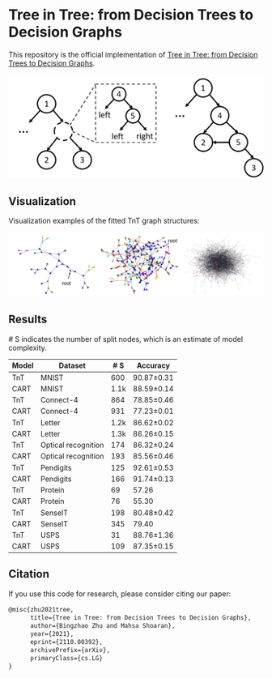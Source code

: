 # Tree in Tree: from Decision Trees to Decision Graphs

This repository is the official implementation of [Tree in Tree: from Decision Trees to Decision Graphs](https://arxiv.org/abs/2110.00392). 

<img src='images/f1.png' width="600px"/>

## Visualization

Visualization examples of the fitted TnT graph structures:

<img src='images/f3.png' width="1000px"/>


## Results
\# S indicates the number of split nodes, which is an estimate of model complexity.

|  Model | Dataset  | # S  | Accuracy |
| ------------------ |---------------- | -------------- | -------------- |
| TnT  |    MNIST        |      600      |     90.87±0.31       |
| CART  |     MNIST         |      1.1k       |    88.59±0.14      |
| TnT  |    Connect-4        |      864      |     78.85±0.46       |
| CART  |     Connect-4         |      931       |    77.23±0.01      |
| TnT  |    Letter      |      1.2k     |     86.62±0.02       |
| CART  |     Letter         |      1.3k       |    86.26±0.15      |
| TnT  |    Optical recognition     |      174     |     86.32±0.24       |
| CART  |     Optical recognition         |      193       |    85.56±0.46      |
| TnT  |    Pendigits       |      125     |     92.61±0.53       |
| CART  |     Pendigits         |    166       |    91.74±0.13      |
| TnT  |    Protein       |      69      |     57.26       |
| CART  |     Protein         |     76       |    55.30      |
| TnT  |    SenseIT     |      198    |     80.48±0.42       |
| CART  |     SenseIT         |      345       |    79.40      |
| TnT  |    USPS       |      31      |     88.76±1.36       |
| CART  |     USPS         |      109       |    87.35±0.15      |

## Citation
If you use this code for research, please consider citing our paper:
```
@misc{zhu2021tree,
      title={Tree in Tree: from Decision Trees to Decision Graphs}, 
      author={Bingzhao Zhu and Mahsa Shoaran},
      year={2021},
      eprint={2110.00392},
      archivePrefix={arXiv},
      primaryClass={cs.LG}
}
